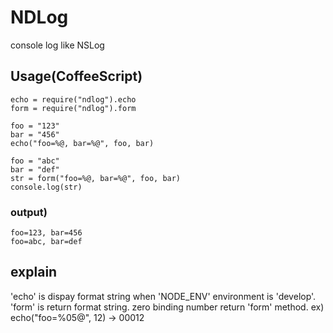 # NDLog
console log like NSLog

## Usage(CoffeeScript)
    
    echo = require("ndlog").echo
    form = require("ndlog").form
    
    foo = "123"
    bar = "456"
    echo("foo=%@, bar=%@", foo, bar)
    
    foo = "abc"
    bar = "def"
    str = form("foo=%@, bar=%@", foo, bar)
    console.log(str)

### output)
    foo=123, bar=456
    foo=abc, bar=def

## explain
 'echo' is dispay format string when 'NODE_ENV' environment is 'develop'.
 'form' is return format string.
 zero binding number return 'form' method.
 ex)
 echo("foo=%05@", 12) -> 00012

